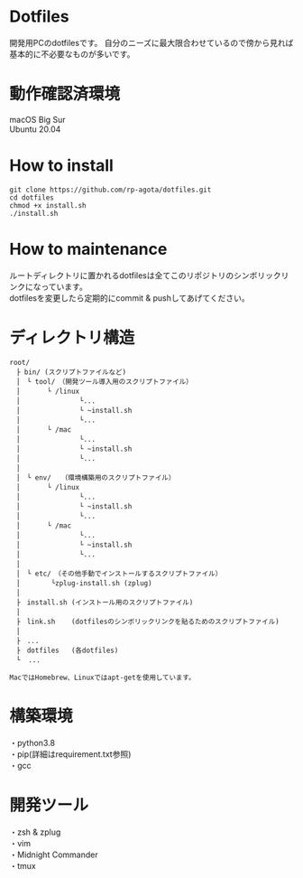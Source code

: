 # Dotfiles  
開発用PCのdotfilesです。
自分のニーズに最大限合わせているので傍から見れば基本的に不必要なものが多いです。  

# 動作確認済環境
macOS Big Sur  
Ubuntu 20.04  

# How to install  
 ```
 git clone https://github.com/rp-agota/dotfiles.git
 cd dotfiles  
 chmod +x install.sh
 ./install.sh
 ```  

# How to maintenance
 ルートディレクトリに置かれるdotfilesは全てこのリポジトリのシンボリックリンクになっています。  
 dotfilesを変更したら定期的にcommit & pushしてあげてください。

 # ディレクトリ構造
 ```
 root/
　├ bin/ (スクリプトファイルなど)
　│　└ tool/　（開発ツール導入用のスクリプトファイル）
　│　     └ /linux
　│　             └...
　│　             └ ~install.sh
　│　             └...
　│　     └ /mac
　│　             └...
　│　             └ ~install.sh
　│　             └...
　│　             
　│　└ env/　　（環境構築用のスクリプトファイル）
　│　     └ /linux
　│　             └...
　│　             └ ~install.sh
　│　             └...
　│　     └ /mac
　│　             └...
　│　             └ ~install.sh
　│　             └...
　│
　│　└ etc/　（その他手動でインストールするスクリプトファイル）
　│　      └zplug-install.sh (zplug)
　│
　├　install.sh (インストール用のスクリプトファイル)
　│　             
　├　link.sh    (dotfilesのシンボリックリンクを貼るためのスクリプトファイル)
　│　             
　├　...
　├　dotfiles   (各dotfiles)
　└  ...

 MacではHomebrew、Linuxではapt-getを使用しています。
 ```
 
 # 構築環境
 ・python3.8  
 ・pip(詳細はrequirement.txt参照)  
 ・gcc  

 # 開発ツール
 ・zsh & zplug  
 ・vim  
 ・Midnight Commander    
 ・tmux  